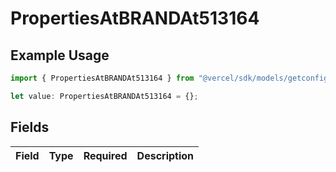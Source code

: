 # PropertiesAtBRANDAt513164

## Example Usage

```typescript
import { PropertiesAtBRANDAt513164 } from "@vercel/sdk/models/getconfigurationproductsop.js";

let value: PropertiesAtBRANDAt513164 = {};
```

## Fields

| Field       | Type        | Required    | Description |
| ----------- | ----------- | ----------- | ----------- |